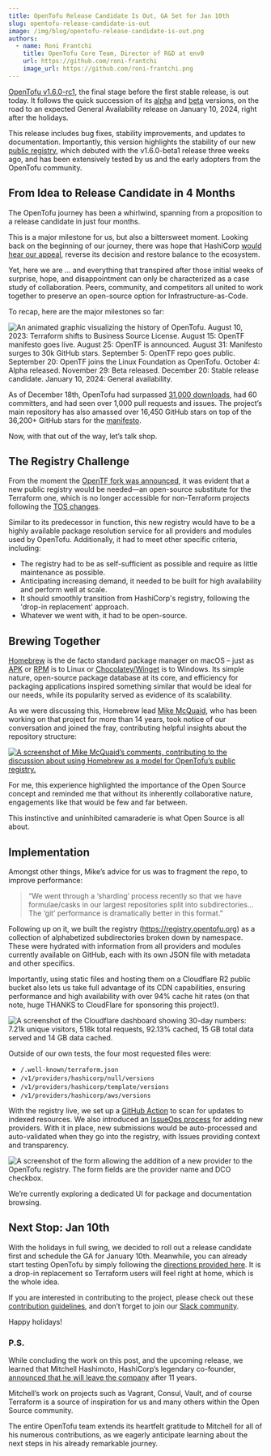 ```yaml
---
title: OpenTofu Release Candidate Is Out, GA Set for Jan 10th
slug: opentofu-release-candidate-is-out
image: /img/blog/opentofu-release-candidate-is-out.png
authors:
  - name: Roni Frantchi
    title: OpenTofu Core Team, Director of R&D at env0
    url: https://github.com/roni-frantchi
    image_url: https://github.com/roni-frantchi.png
---
```


[OpenTofu v1.6.0-rc1](https://github.com/opentofu/opentofu/releases/tag/v1.6.0-rc1), the final stage before the first stable release, is out today. It follows the quick succession of its [alpha](https://github.com/opentofu/opentofu/releases/tag/v1.6.0-alpha1) and [beta](https://github.com/opentofu/opentofu/releases/tag/v1.6.0-beta1) versions, on the road to an expected General Availability release on January 10, 2024, right after the holidays.

This release includes bug fixes, stability improvements, and updates to documentation. Importantly, this version highlights the stability of our new [public registry](https://github.com/opentofu/opentofu/issues/741), which debuted with the v1.6.0-beta1 release three weeks ago, and has been extensively tested by us and the early adopters from the OpenTofu community.

## From Idea to Release Candidate in 4 Months

The OpenTofu journey has been a whirlwind, spanning from a proposition to a release candidate in just four months.

This is a major milestone for us, but also a bittersweet moment. Looking back on the beginning of our journey, there was hope that HashiCorp [would hear our appeal](https://opentofu.org/manifesto), reverse its decision and restore balance to the ecosystem.

Yet, here we are … and everything that transpired after those initial weeks of surprise, hope, and disappointment can only be characterized as a case study of collaboration. Peers, community, and competitors all united to work together to preserve an open-source option for Infrastructure-as-Code.

To recap, here are the major milestones so far:

![An animated graphic visualizing the history of OpenTofu. August 10, 2023: Terraform shifts to Business Source License. August 15: OpenTF manifesto goes live. August 25: OpenTF is announced. August 31: Manifesto surges to 30k GitHub stars. September 5: OpenTF repo goes public. September 20: OpenTF joins the Linux Foundation as OpenTofu. October 4: Alpha released. November 29: Beta released. December 20: Stable release candidate. January 10, 2024: General availability.](/img/blog/opentofu-release-candidate-is-out-history.svg)

As of December 18th, OpenTofu had surpassed [31,000 downloads](https://tooomm.github.io/github-release-stats/?username=opentofu&repository=opentofu), had 60 committers, and had seen over 1,000 pull requests and issues. The project’s main repository has also amassed over 16,450 GitHub stars on top of the 36,200+ GitHub stars for the [manifesto](https://github.com/opentofu/manifesto).

Now, with that out of the way, let’s talk shop.

## The Registry Challenge

From the moment the [OpenTF fork was announced](https://opentofu.org/blog/the-opentofu-fork-is-now-available/), it was evident that a new public registry would be needed—an open-source substitute for the Terraform one, which is no longer accessible for non-Terraform projects following the [TOS changes](https://www.techtarget.com/searchitoperations/news/366555192/Terraform-Registry-TOS-change-stokes-open-source-ire).

Similar to its predecessor in function, this new registry would have to be a highly available package resolution service for all providers and modules used by OpenTofu. Additionally, it had to meet other specific criteria, including:

- The registry had to be as self-sufficient as possible and require as little maintenance as possible.
- Anticipating increasing demand, it needed to be built for high availability and perform well at scale.
- It should smoothly transition from HashiCorp's registry, following the 'drop-in replacement' approach.
- Whatever we went with, it had to be open-source.

## Brewing Together

[Homebrew](https://brew.sh/) is the de facto standard package manager on macOS – just as [APK](https://docs.alpinelinux.org/user-handbook/0.1a/Working/apk.html) or [RPM](https://en.wikipedia.org/wiki/RPM_Package_Manager) is to Linux or [Chocolatey/Winget](https://chocolatey.org/) is to Windows. Its simple nature, open-source package database at its core, and efficiency for packaging applications inspired something similar that would be ideal for our needs, while its popularity served as evidence of its scalability.

As we were discussing this, Homebrew lead [Mike McQuaid](https://github.com/MikeMcQuaid), who has been working on that project for more than 14 years, took notice of our conversation and joined the fray, contributing helpful insights about the repository structure:

[![A screenshot of Mike McQuaid’s comments, contributing to the discussion about using Homebrew as a model for OpenTofu’s public registry.](/img/blog/opentofu-release-candidate-is-out-mike-mcquaid.png)](https://github.com/opentofu/opentofu/issues/741#issuecomment-1777544250)

For me, this experience highlighted the importance of the Open Source concept and reminded me that without its inherently collaborative nature, engagements like that would be few and far between.

This instinctive and uninhibited camaraderie is what Open Source is all about.

## Implementation

Amongst other things, Mike’s advice for us was to fragment the repo, to improve performance:

> “We went through a ‘sharding’ process recently so that we have formulae/casks in our largest repositories split into subdirectories…The ‘git’ performance is dramatically better in this format.”

Following up on it, we built the registry (https://registry.opentofu.org) as a collection of alphabetized subdirectories broken down by namespace. These were hydrated with information from all providers and modules currently available on GitHub, each with its own JSON file with metadata and other specifics.

Importantly, using static files and hosting them on a Cloudflare R2 public bucket also lets us take full advantage of its CDN capabilities, ensuring performance and high availability with over 94% cache hit rates (on that note, huge THANKS to CloudFlare for sponsoring this project!).

![A screenshot of the Cloudflare dashboard showing 30-day numbers: 7.21k unique visitors, 518k total requests, 92.13% cached, 15 GB total data served and 14 GB data cached.](/img/blog/opentofu-release-candidate-is-out-stats.png)

Outside of our own tests, the four most requested files were:

- `/.well-known/terraform.json`
- `/v1/providers/hashicorp/null/versions`
- `/v1/providers/hashicorp/template/versions`
- `/v1/providers/hashicorp/aws/versions`

With the registry live, we set up a [GitHub Action](https://github.com/opentofu/registry/actions/workflows/bump-versions.yml) to scan for updates to indexed resources. We also introduced an [IssueOps process](https://github.com/opentofu/registry/commit/74bfbcf9435433c70c9f923a36aa9d0b16ec2f5a) for adding new providers. With it in place, new submissions would be auto-processed and auto-validated when they go into the registry, with Issues providing context and transparency.

![A screenshot of the form allowing the addition of a new provider to the OpenTofu registry. The form fields are the provider name and DCO checkbox.](/img/blog/opentofu-release-candidate-is-out-issueops.png)

We’re currently exploring a dedicated UI for package and documentation browsing.

## Next Stop: Jan 10th

With the holidays in full swing, we decided to roll out a release candidate first and schedule the GA for January 10th. Meanwhile, you can already start testing OpenTofu by simply following the [directions provided here](https://opentofu.org/docs/intro/install/). It is a drop-in replacement so Terraform users will feel right at home, which is the whole idea.

If you are interested in contributing to the project, please check out these [contribution guidelines](https://github.com/opentofu/opentofu/blob/main/CONTRIBUTING.md), and don’t forget to join our [Slack community](/slack/).

Happy holidays!

### P.S.

While concluding the work on this post, and the upcoming release, we learned that Mitchell Hashimoto, HashiCorp’s legendary co-founder, [announced that he will leave the company](https://www.hashicorp.com/blog/mitchell-reflects-as-he-departs-hashicorp) after 11 years.

Mitchell’s work on projects such as Vagrant, Consul, Vault, and of course Terraform is a source of inspiration for us and many others within the Open Source community.

The entire OpenTofu team extends its heartfelt gratitude to Mitchell for all of his numerous contributions, as we eagerly anticipate learning about the next steps in his already remarkable journey.

